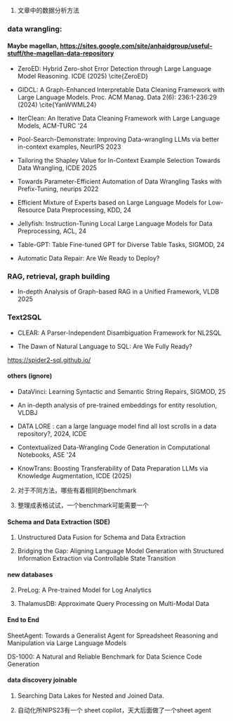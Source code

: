 1. 文章中的数据分析方法

### data wrangling:

#### Maybe magellan, https://sites.google.com/site/anhaidgroup/useful-stuff/the-magellan-data-repository

- ZeroED: Hybrid Zero-shot Error Detection through Large Language Model Reasoning. ICDE (2025) \cite{ZeroED}

- GIDCL: A Graph-Enhanced Interpretable Data Cleaning Framework with Large Language Models. Proc. ACM Manag. Data 2(6): 236:1-236:29 (2024) \cite{YanWWML24}

- IterClean: An Iterative Data Cleaning Framework with Large Language Models, ACM-TURC '24

- Pool-Search-Demonstrate: Improving Data-wrangling LLMs via better in-context examples, NeurIPS 2023

- Tailoring the Shapley Value for In-Context Example Selection Towards Data Wrangling, ICDE 2025

- Towards Parameter-Efficient Automation of Data Wrangling Tasks with Prefix-Tuning, neurips 2022
<!-- SAGED: Few-Shot Meta Learning for Tabular Data Error Detection, EDBT, 2024 -->

- Efficient Mixture of Experts based on Large Language Models for Low-Resource Data Preprocessing, KDD, 24

- Jellyfish: Instruction-Tuning Local Large Language Models for Data Preprocessing, ACL, 24

- Table-GPT: Table Fine-tuned GPT for Diverse Table Tasks, SIGMOD, 24

- Automatic Data Repair: Are We Ready to Deploy?

### RAG, retrieval, graph building

- In-depth Analysis of Graph-based RAG in a Unified Framework, VLDB 2025

### Text2SQL

- CLEAR: A Parser-Independent Disambiguation Framework for NL2SQL

- The Dawn of Natural Language to SQL: Are We Fully Ready?

https://spider2-sql.github.io/


#### others (ignore)

- DataVinci: Learning Syntactic and Semantic String Repairs, SIGMOD, 25

- An in-depth analysis of pre-trained embeddings for entity resolution, VLDBJ

- DATA LORE : can a large language model find all lost scrolls in a data repository?, 2024, ICDE

- Contextualized Data-Wrangling Code Generation in Computational Notebooks, ASE '24

- KnowTrans: Boosting Transferability of Data Preparation LLMs via Knowledge Augmentation, ICDE (2025)

2. 对于不同方法，哪些有着相同的benchmark

3. 整理成表格试试，一个benchmark可能需要一个


#### Schema and Data Extraction (SDE)

1. Unstructured Data Fusion for Schema and Data Extraction

2. Bridging the Gap: Aligning Language Model Generation with Structured Information Extraction via Controllable State Transition

#### new databases

2. PreLog: A Pre-trained Model for Log Analytics

3. ThalamusDB: Approximate Query Processing on Multi-Modal Data

#### End to End

SheetAgent: Towards a Generalist Agent for Spreadsheet Reasoning and Manipulation via Large Language Models

DS-1000: A Natural and Reliable Benchmark for Data Science Code Generation

#### data discovery joinable

1. Searching Data Lakes for Nested and Joined Data.

2. 自动化所NIPS23有一个 sheet copilot，天大后面做了一个sheet agent